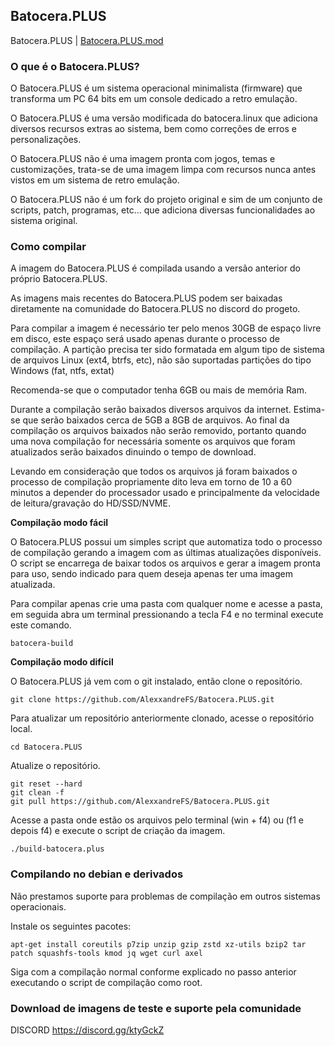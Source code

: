 ## Batocera.PLUS
Batocera.PLUS | [Batocera.PLUS.mod](https://github.com/s700k/Batocera.PLUS.mod/blob/master/README.mod.md)
### O que é o Batocera.PLUS?

O Batocera.PLUS é um sistema operacional minimalista (firmware) que transforma um PC 64 bits  em um console dedicado a retro emulação.

O Batocera.PLUS é uma versão modificada do batocera.linux que adiciona diversos recursos extras ao sistema, bem como correções de erros e personalizações.

O Batocera.PLUS não é uma imagem pronta com jogos, temas e customizações, trata-se de uma imagem limpa com recursos nunca antes vistos em um sistema de retro emulação.

O Batocera.PLUS não é um fork do projeto original e sim de um conjunto de scripts, patch, programas, etc… que adiciona diversas funcionalidades ao sistema original.

### Como compilar

A imagem do Batocera.PLUS é compilada usando a versão anterior do próprio Batocera.PLUS.

As imagens mais recentes do Batocera.PLUS podem ser baixadas diretamente na comunidade do Batocera.PLUS no discord do progeto.

Para compilar a imagem é necessário ter pelo menos 30GB de espaço livre em disco, este espaço será usado apenas durante o processo de compilação.
A partição precisa ter sido formatada em algum tipo de sistema de arquivos Linux (ext4, btrfs, etc), não são suportadas partições do tipo Windows (fat, ntfs, extat)

Recomenda-se que o computador tenha 6GB ou mais de memória Ram.

Durante a compilação serão baixados diversos arquivos da internet. Estima-se que serão baixados cerca de 5GB a 8GB de arquivos. Ao final da compilação os arquivos baixados não serão removido, portanto quando uma nova compilação for necessária somente os arquivos que foram atualizados serão baixados dinuindo o tempo de download.

Levando em consideração que todos os arquivos já foram baixados o processo de compilação propriamente dito leva em torno de 10 a 60 minutos a depender do processador usado e principalmente da velocidade de leitura/gravação do HD/SSD/NVME.

<b>Compilação modo fácil</b>

O Batocera.PLUS possui um simples script que automatiza todo o processo de compilação gerando a imagem com as últimas atualizações disponíveis. O script se encarrega de baixar todos os arquivos e gerar a imagem pronta para uso, sendo indicado para quem deseja apenas ter uma imagem atualizada.

Para compilar apenas crie uma pasta com qualquer nome e acesse a pasta, em seguida abra um terminal pressionando a tecla F4 e no terminal execute este comando.

    batocera-build

<b>Compilação modo difícil</b>

O Batocera.PLUS já vem com o git instalado, então clone o repositório.

    git clone https://github.com/AlexxandreFS/Batocera.PLUS.git

Para atualizar um repositório anteriormente clonado, acesse o repositório local.

    cd Batocera.PLUS

Atualize o repositório.

    git reset --hard
    git clean -f
    git pull https://github.com/AlexxandreFS/Batocera.PLUS.git

Acesse a pasta onde estão os arquivos pelo terminal (win + f4) ou (f1 e depois f4) e execute o script de criação da imagem.

    ./build-batocera.plus

### Compilando no debian e derivados

Não prestamos suporte para problemas de compilação em outros sistemas operacionais.

Instale os seguintes pacotes:

    apt-get install coreutils p7zip unzip gzip zstd xz-utils bzip2 tar patch squashfs-tools kmod jq wget curl axel

Siga com a compilação normal conforme explicado no passo anterior executando o script de compilação como root.

### Download de imagens de teste e suporte pela comunidade

DISCORD
https://discord.gg/ktyGckZ

